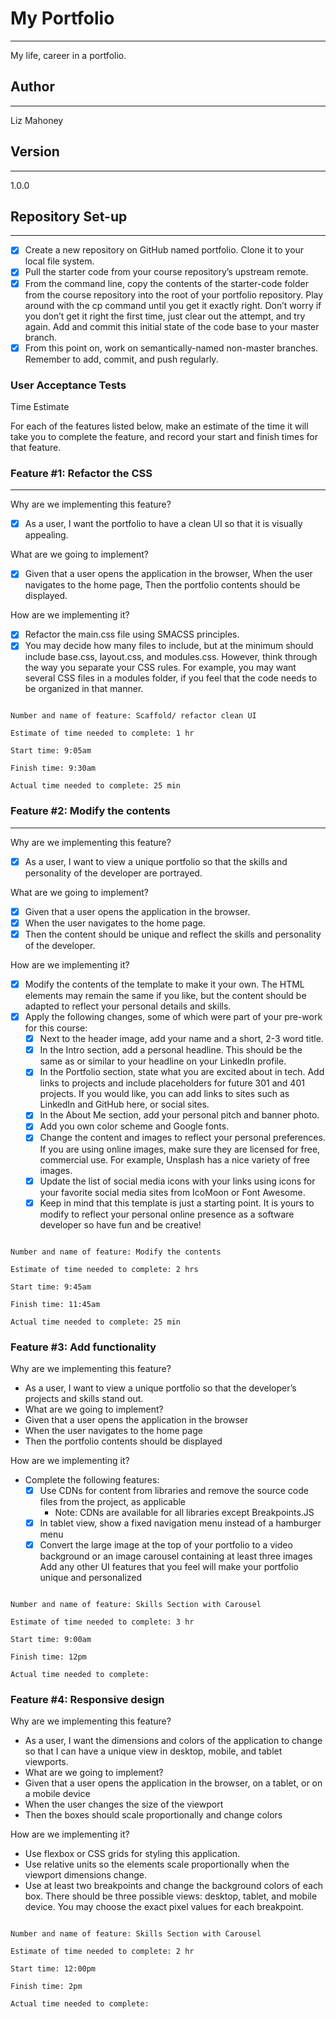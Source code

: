# My Portfolio
---

My life, career in a portfolio.

## Author
---

Liz Mahoney

## Version
---

1.0.0


## Repository Set-up
---

- [x] Create a new repository on GitHub named portfolio. Clone it to your local file system.
- [x] Pull the starter code from your course repository’s upstream remote.
- [x] From the command line, copy the contents of the starter-code folder from the course repository into the root of your portfolio repository. Play around with the cp command until you get it exactly right. Don’t worry if you don’t get it right the first time, just clear out the attempt, and try again.
Add and commit this initial state of the code base to your master branch.
- [x] From this point on, work on semantically-named non-master branches. Remember to add, commit, and push regularly.

### User Acceptance Tests

Time Estimate

For each of the features listed below, make an estimate of the time it will take you to complete the feature, and record your start and finish times for that feature.

### Feature #1: Refactor the CSS

---

Why are we implementing this feature?

- [x] As a user, I want the portfolio to have a clean UI so that it is visually appealing.
  
What are we going to implement?

- [x] Given that a user opens the application in the browser, When the user navigates to the home page, Then the portfolio contents should be displayed.

How are we implementing it?

- [x] Refactor the main.css file using SMACSS principles.
- [x] You may decide how many files to include, but at the minimum should include base.css, layout.css, and modules.css. However, think through the way you separate your CSS rules. For example, you may want several CSS files in a modules folder, if you feel that the code needs to be organized in that manner.

```

Number and name of feature: Scaffold/ refactor clean UI

Estimate of time needed to complete: 1 hr

Start time: 9:05am

Finish time: 9:30am

Actual time needed to complete: 25 min

```

### Feature #2: Modify the contents

---

Why are we implementing this feature?

- [x] As a user, I want to view a unique portfolio so that the skills and personality of the developer are portrayed.
  
What are we going to implement?

- [x] Given that a user opens the application in the browser.
- [x] When the user navigates to the home page.
- [x] Then the content should be unique and reflect the skills and personality of the developer.

How are we implementing it?

- [x] Modify the contents of the template to make it your own. The HTML elements may remain the same if you like, but the content should be adapted to reflect your personal details and skills.
- [x] Apply the following changes, some of which were part of your pre-work for this course:
  - [x] Next to the header image, add your name and a short, 2-3 word title.
  - [x] In the Intro section, add a personal headline. This should be the same as or similar to your headline on your LinkedIn profile.
  - [x] In the Portfolio section, state what you are excited about in tech. Add links to projects and include placeholders for future 301 and 401 projects. If you would like, you can add links to sites such as LinkedIn and GitHub here, or social sites.
  - [x] In the About Me section, add your personal pitch and banner photo.
  - [x] Add you own color scheme and Google fonts.
  - [x] Change the content and images to reflect your personal preferences. If you are using online images, make sure they are licensed for free, commercial use. For example, Unsplash has a nice variety of free images.
  - [x] Update the list of social media icons with your links using icons for your favorite social media sites from IcoMoon or Font Awesome.
  - [x] Keep in mind that this template is just a starting point. It is yours to modify to reflect your personal online presence as a software developer so have fun and be creative!

```

Number and name of feature: Modify the contents

Estimate of time needed to complete: 2 hrs

Start time: 9:45am

Finish time: 11:45am

Actual time needed to complete: 25 min

```

### Feature #3: Add functionality

Why are we implementing this feature?

- As a user, I want to view a unique portfolio so that the developer’s projects and skills stand out.
- What are we going to implement?
- Given that a user opens the application in the browser
- When the user navigates to the home page
- Then the portfolio contents should be displayed

How are we implementing it?

- Complete the following features:
  - [x] Use CDNs for content from libraries and remove the source code files from the project, as applicable
    - Note: CDNs are available for all libraries except Breakpoints.JS
  - [x] In tablet view, show a fixed navigation menu instead of a hamburger menu
  - [x] Convert the large image at the top of your portfolio to a video background or an image carousel containing at least three images
  Add any other UI features that you feel will make your portfolio unique and personalized

```

Number and name of feature: Skills Section with Carousel

Estimate of time needed to complete: 3 hr

Start time: 9:00am

Finish time: 12pm

Actual time needed to complete: 

```

### Feature #4: Responsive design

Why are we implementing this feature?
  
- As a user, I want the dimensions and colors of the application to change so that I can have a unique view in desktop, mobile, and tablet viewports.
- What are we going to implement?
- Given that a user opens the application in the browser, on a tablet, or on a mobile device
- When the user changes the size of the viewport
- Then the boxes should scale proportionally and change colors

How are we implementing it?

- Use flexbox or CSS grids for styling this application.
- Use relative units so the elements scale proportionally when the viewport dimensions change.
- Use at least two breakpoints and change the background colors of each box. There should be three possible views: desktop, tablet, and mobile device. You may choose the exact pixel values for each breakpoint.

```

Number and name of feature: Skills Section with Carousel

Estimate of time needed to complete: 2 hr

Start time: 12:00pm

Finish time: 2pm

Actual time needed to complete: 

```